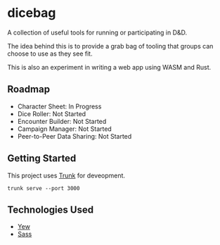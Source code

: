 # dicebag
A collection of useful tools for running or participating in D&amp;D.

The idea behind this is to provide a grab bag of tooling that groups can choose to use as they see fit.

This is also an experiment in writing a web app using WASM and Rust.

## Roadmap
- Character Sheet: In Progress
- Dice Roller: Not Started
- Encounter Builder: Not Started
- Campaign Manager: Not Started
- Peer-to-Peer Data Sharing: Not Started

## Getting Started
This project uses [Trunk](https://trunkrs.dev) for deveopment.

```
trunk serve --port 3000
```

## Technologies Used

- [Yew](https://yew.rs)
- [Sass](https://sass-lang.com/)
